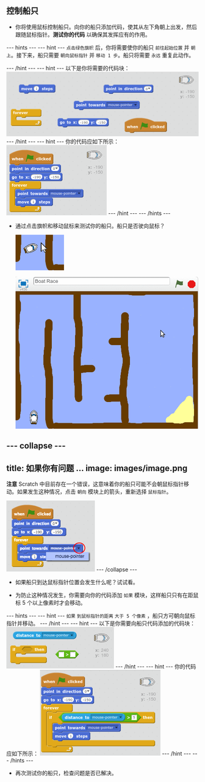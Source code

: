 ## 控制船只

+ 你将使用鼠标控制船只。向你的船只添加代码，使其从左下角朝上出发，然后跟随鼠标指针。__测试你的代码__ 以确保其发挥应有的作用。

--- hints ---
--- hint ---
`点击绿色旗帜` 后，你将需要使你的船只 `前往起始位置` 并 `朝上`。接下来，船只需要 `朝向鼠标指针` 并 `移动 1 步`。船只将需要 `永远` 重复此动作。

--- /hint ---
--- hint ---
以下是你将需要的代码块：
![screenshot](images/boat-move-blocks.png)
--- /hint ---
--- hint ---
你的代码应如下所示：
![screenshot](images/boat-move-code.png)
--- /hint ---
--- /hints ---

+ 通过点击旗帜和移动鼠标来测试你的船只。船只是否驶向鼠标？

	![screenshot](images/boat-mouse.png)

	![screenshot](images/boat-pointer-test-anim.gif)

--- collapse ---
---
title: 如果你有问题 ...
image: images/image.png
---
__注意__ Scratch 中目前存在一个错误，这意味着你的船只可能不会朝鼠标指针移动。如果发生这种情况，点击 `朝向` 模块上的箭头，重新选择 `鼠标指针`。

![screenshot](images/boat-bug.png)
--- /collapse ---


+ 如果船只到达鼠标指针位置会发生什么呢？试试看。

+ 为防止这种情况发生，你需要向你的代码添加 `如果` 模块，这样船只只有在距鼠标 5 个以上像素时才会移动。

--- hints ---
--- hint ---
`如果` `到鼠标指针的距离` `大于 5 个像素` ，船只方可朝向鼠标指针并移动。
--- /hint ---
--- hint ---
以下是你需要向船只代码添加的代码块：
![screenshot](images/boat-pointer-blocks.png)
--- /hint ---
--- hint ---
你的代码应如下所示：
![screenshot](images/boat-pointer-code.png)
--- /hint ---
--- /hints ---

+ 再次测试你的船只，检查问题是否已解决。
